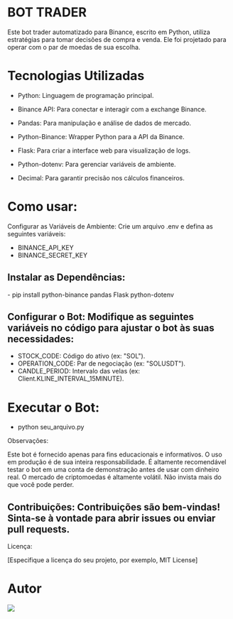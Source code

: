 <h1>BOT TRADER</h1> 

Este bot trader automatizado para Binance, escrito em Python, utiliza estratégias para tomar decisões
de compra e venda. Ele foi projetado para operar com o par de moedas de sua escolha.

# **Tecnologias Utilizadas**

- <p>Python: Linguagem de programação principal.</p>

- <p>Binance API: Para conectar e interagir com a exchange Binance.</p>

- <p>Pandas: Para manipulação e análise de dados de mercado.</p>

- <p>Python-Binance: Wrapper Python para a API da Binance.</p>

- <p>Flask: Para criar a interface web para visualização de logs.</p>

- <p>Python-dotenv: Para gerenciar variáveis de ambiente.</p>

- <p>Decimal: Para garantir precisão nos cálculos financeiros.</p>

# **Como usar:**
Configurar as Variáveis de Ambiente: Crie um arquivo .env e defina as seguintes variáveis:
- BINANCE_API_KEY
- BINANCE_SECRET_KEY

<h2>Instalar as Dependências:</h2>
- pip install python-binance pandas Flask python-dotenv

<h2>Configurar o Bot: Modifique as seguintes variáveis no código para ajustar o bot às suas necessidades:</h2>

- STOCK_CODE: Código do ativo (ex: "SOL").
- OPERATION_CODE: Par de negociação (ex: "SOLUSDT").
- CANDLE_PERIOD: Intervalo das velas (ex: Client.KLINE_INTERVAL_15MINUTE).


# Executar o Bot:
- python seu_arquivo.py

Observações:

<p>Este bot é fornecido apenas para fins educacionais e informativos. O uso em produção é de sua inteira responsabilidade.
É altamente recomendável testar o bot em uma conta de demonstração antes de usar com dinheiro real.
O mercado de criptomoedas é altamente volátil. Não invista mais do que você pode perder.
</p>

<h2>Contribuições:
Contribuições são bem-vindas! Sinta-se à vontade para abrir issues ou enviar pull requests.
</h2>

Licença:

[Especifique a licença do seu projeto, por exemplo, MIT License]

# Autor
<div>
  <a href="https://github.com/AshSlake/"><img src="https://img.shields.io/badge/github-3b4c52.svg?style=for-the-badge&logo=github&logoColor=white"></a>
</div>


 
